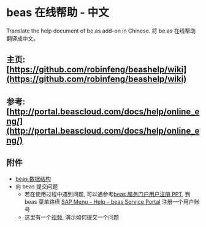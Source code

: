 # beas 在线帮助 - 中文
Translate the help document of be.as add-on in Chinese.
将 be.as 在线帮助翻译成中文。

## 主页: [https://github.com/robinfeng/beashelp/wiki](https://github.com/robinfeng/beashelp/wiki)

## 参考: [http://portal.beascloud.com/docs/help/online_eng/](http://portal.beascloud.com/docs/help/online_eng/)

## 附件

* [beas 数据结构](https://github.com/robinfeng/beashelp/blob/master/Extra.database.description.pdf) 
* 向 beas 提交问题
  - 若在使用过程中遇到问题, 可以通参考[beas 服务门户用户注册 PPT](https://beasgroupag.sharepoint.com/iticket/_layouts/15/WopiFrame.aspx?guestaccesstoken=cLpQZ%2bPmOx1x2%2bPI6Q4Fk27wMy7IhXCce0lYRX1RFE0%3d&docid=0a4a24305fa564187926b4ed0c87e4832&action=view), 到 beas 菜单路径 [SAP Menu – Help – beas Service Portal](http://www.beascloud.net/docs/help/online_eng/index.html?serviceportal.htm) 注册一个用户账号
  - 这里有一个[视频](https://beasgroupag.sharepoint.com/iticket/_layouts/15/guestaccess.aspx?guestaccesstoken=Z9MQc4%2fyfRbl6qKBrtEIKm9XA73vds6c3ryO2hVbjoI%3d&docid=005cae34483934ca8a2e10b6983ff4398), 演示如何提交一个问题
